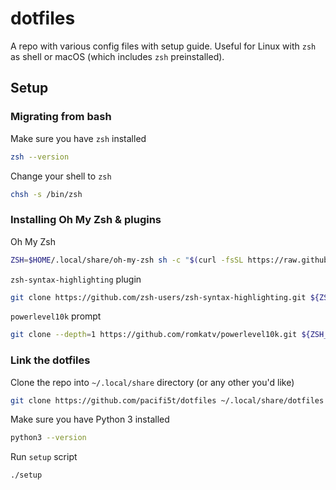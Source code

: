 # dotfiles

A repo with various config files with setup guide. Useful for Linux with `zsh` as shell or macOS (which includes `zsh` preinstalled).

## Setup

### Migrating from bash

Make sure you have `zsh` installed

```sh
zsh --version
```

Change your shell to `zsh`

```sh
chsh -s /bin/zsh
```

### Installing Oh My Zsh & plugins

Oh My Zsh

```zsh
ZSH=$HOME/.local/share/oh-my-zsh sh -c "$(curl -fsSL https://raw.github.com/ohmyzsh/ohmyzsh/master/tools/install.sh)"
```

`zsh-syntax-highlighting` plugin

```zsh
git clone https://github.com/zsh-users/zsh-syntax-highlighting.git ${ZSH_CUSTOM:-~/.oh-my-zsh/custom}/plugins/zsh-syntax-highlighting
```

`powerlevel10k` prompt

```zsh
git clone --depth=1 https://github.com/romkatv/powerlevel10k.git ${ZSH_CUSTOM:-$HOME/.oh-my-zsh/custom}/themes/powerlevel10k
```

### Link the dotfiles

Clone the repo into `~/.local/share` directory (or any other you'd like)

```sh
git clone https://github.com/pacifi5t/dotfiles ~/.local/share/dotfiles
```

Make sure you have Python 3 installed

```sh
python3 --version
```

Run `setup` script

```sh
./setup
```
